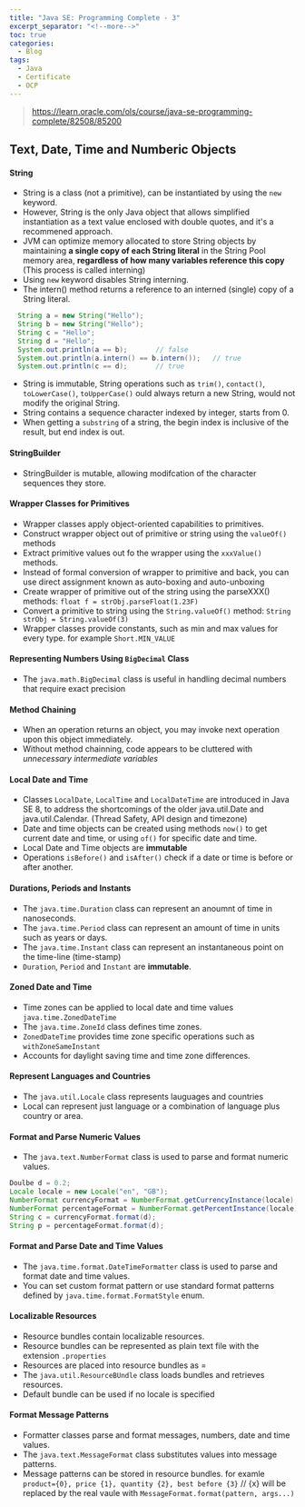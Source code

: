 ```yaml
---
title: "Java SE: Programming Complete - 3"
excerpt_separator: "<!--more-->"
toc: true
categories:
  - Blog
tags:
  - Java
  - Certificate
  - OCP
---
```


> https://learn.oracle.com/ols/course/java-se-programming-complete/82508/85200

## Text, Date, Time and Numberic Objects

#### String

* String is a class (not a primitive), can be instantiated by using the `new` keyword.
* However, String is the only Java object that allows simplified instantiation as a text value enclosed with double quotes, and it's a recommened approach.
* JVM can optimize memory allocated to store String objects by maintaining **a single copy of each String literal** in the String Pool memory area, **regardless of how many variables reference this copy** (This process is called interning)
* Using `new` keyword disables String interning.
* The intern() method returns a reference to an interned (single) copy of a String literal.
```java
  String a = new String("Hello");
  String b = new String("Hello");
  String c = "Hello";
  String d = "Hello";
  System.out.println(a == b);       // false
  System.out.println(a.intern() == b.intern());   // true
  System.out.println(c == d);       // true
```
* String is immutable, String operations such as `trim()`, `contact()`, `toLowerCase()`, `toUpperCase()` ould always return a new String, would not modify the original String.
* String contains a sequence character indexed by integer, starts from 0.
* When getting a `substring` of a string, the begin index is inclusive of the result, but end index is out.

#### StringBuilder
* StringBuilder is mutable, allowing modifcation of the character sequences they store.

#### Wrapper Classes for Primitives
* Wrapper classes apply object-oriented capabilities to primitives.
* Construct wrapper object out of primitive or string using the `valueOf()` methods
* Extract primitive values out fo the wrapper using the `xxxValue()` methods.
* Instead of formal conversion of wrapper to primitive and back, you can use direct assignment known as auto-boxing and auto-unboxing
* Create wrapper of primitive out of the string using the parseXXX() methods: `float f = strObj.parseFloat(1.23F)`
* Convert a primitive to string using the `String.valueOf()` method: `String strObj = String.valueOf(3)`
* Wrapper classes provide constants, such as min and max values for every type. for example `Short.MIN_VALUE`

#### Representing Numbers Using `BigDecimal` Class
* The `java.math.BigDecimal` class is useful in handling decimal numbers that require exact precision

#### Method Chaining
* When an operation returns an object, you may invoke next operation upon this object immediately.
* Without method chainning, code appears to be cluttered with *unnecessary intermediate variables*

#### Local Date and Time
* Classes `LocalDate`, `LocalTime` and `LocalDateTime` are introduced in Java SE 8, to address the shortcomings of the older java.util.Date and java.util.Calendar. (Thread Safety, API design and timezone)
* Date and time objects can be created using methods `now()` to get current date and time, or using `of()` for specific date and time.
* Local Date and Time objects are **immutable**
* Operations `isBefore()` and `isAfter()` check if a date or time is before or after another.

#### Durations, Periods and Instants
* The `java.time.Duration` class can represent an anoumnt of time in nanoseconds.
* The `java.time.Period` class can represent an amount of time in units such as years or days.
* The `java.time.Instant` class can represent an instantaneous point on the time-line (time-stamp)
* `Duration`, `Period` and `Instant` are **immutable**.

#### Zoned Date and Time
* Time zones can be applied to local date and time values `java.time.ZonedDateTime`
* The `java.time.ZoneId` class defines time zones.
* `ZonedDateTime` provides time zone specific operations such as `withZoneSameInstant`
* Accounts for daylight saving time and time zone differences.

#### Represent Languages and Countries
* The `java.util.Locale` class represents lauguages and countries
* Local can represent just language or a combination of language plus country or area.

#### Format and Parse Numeric Values
* The `java.text.NumberFormat` class is used to parse and format numeric values.
```java
Doulbe d = 0.2;
Locale locale = new Locale("en", "GB");
NumberFormat currencyFormat = NumberFormat.getCurrencyInstance(locale);
NumberFormat percentageFormat = NumberFormat.getPercentInstance(locale);
String c = currencyFormat.format(d);
String p = percentageFormat.format(d);
```

#### Format and Parse Date and Time Values
* The `java.time.format.DateTimeFormatter` class is used to parse and format date and time values.
* You can set custom format pattern or use standard format patterns defined by `java.time.format.FormatStyle` enum.

#### Localizable Resources
* Resource bundles contain localizable resources.
* Resource bundles can be represented as plain text file with the extension `.properties`
* Resources are placed into resource bundles as <key>=<value>
* The `java.util.ResourceBUndle` class loads bundles and retrieves resources.
* Default bundle can be used if no locale is specified

#### Format Message Patterns
* Formatter classes parse and format messages, numbers, date and time values.
* The `java.text.MessageFormat` class substitutes values into message patterns.
* Message patterns can be stored in resource bundles. for examle `product={0}, price {1}, quantity {2}, best before {3}` // {x} will be replaced by the real vaule with `MessageFormat.format(pattern, args...)`